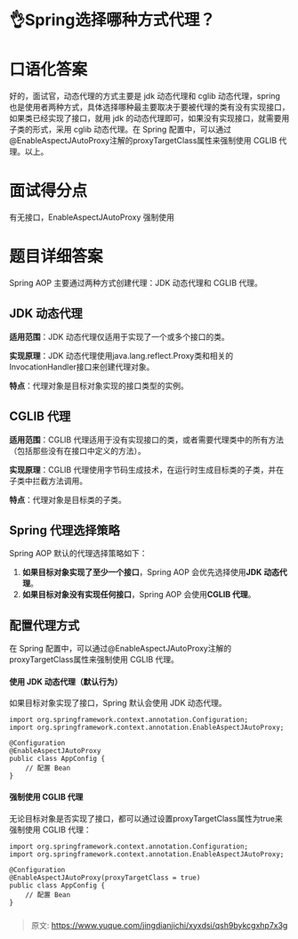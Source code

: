 # 👌Spring选择哪种方式代理？

# 口语化答案
好的，面试官，动态代理的方式主要是 jdk 动态代理和 cglib 动态代理，spring 也是使用者两种方式，具体选择哪种最主要取决于要被代理的类有没有实现接口，如果类已经实现了接口，就用 jdk 的动态代理即可，如果没有实现接口，就需要用子类的形式，采用 cglib 动态代理。在 Spring 配置中，可以通过@EnableAspectJAutoProxy注解的proxyTargetClass属性来强制使用 CGLIB 代理。以上。

# 面试得分点
有无接口，EnableAspectJAutoProxy 强制使用

# 题目详细答案
Spring AOP 主要通过两种方式创建代理：JDK 动态代理和 CGLIB 代理。

## JDK 动态代理
**适用范围**：JDK 动态代理仅适用于实现了一个或多个接口的类。

**实现原理**：JDK 动态代理使用java.lang.reflect.Proxy类和相关的InvocationHandler接口来创建代理对象。

**特点**：代理对象是目标对象实现的接口类型的实例。

## CGLIB 代理
**适用范围**：CGLIB 代理适用于没有实现接口的类，或者需要代理类中的所有方法（包括那些没有在接口中定义的方法）。

**实现原理**：CGLIB 代理使用字节码生成技术，在运行时生成目标类的子类，并在子类中拦截方法调用。

**特点**：代理对象是目标类的子类。

## Spring 代理选择策略
Spring AOP 默认的代理选择策略如下：

1. **如果目标对象实现了至少一个接口**，Spring AOP 会优先选择使用**JDK 动态代理**。
2. **如果目标对象没有实现任何接口**，Spring AOP 会使用**CGLIB 代理**。

## 配置代理方式
在 Spring 配置中，可以通过@EnableAspectJAutoProxy注解的proxyTargetClass属性来强制使用 CGLIB 代理。

#### 使用 JDK 动态代理（默认行为）
如果目标对象实现了接口，Spring 默认会使用 JDK 动态代理。

```plain
import org.springframework.context.annotation.Configuration;
import org.springframework.context.annotation.EnableAspectJAutoProxy;

@Configuration
@EnableAspectJAutoProxy
public class AppConfig {
    // 配置 Bean
}
```

#### 强制使用 CGLIB 代理
无论目标对象是否实现了接口，都可以通过设置proxyTargetClass属性为true来强制使用 CGLIB 代理：

```plain
import org.springframework.context.annotation.Configuration;
import org.springframework.context.annotation.EnableAspectJAutoProxy;

@Configuration
@EnableAspectJAutoProxy(proxyTargetClass = true)
public class AppConfig {
    // 配置 Bean
}
```

### 


> 原文: <https://www.yuque.com/jingdianjichi/xyxdsi/qsh9bykcgxhp7x3g>